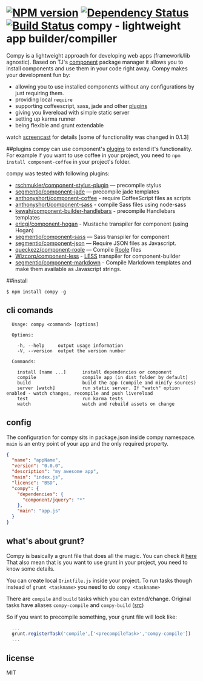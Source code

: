[![NPM version](https://badge.fury.io/js/compy.png)](http://badge.fury.io/js/compy)
[![Dependency Status](https://gemnasium.com/edjafarov/compy.png)](https://gemnasium.com/edjafarov/compy)
[![Build Status](https://travis-ci.org/edjafarov/compy.png?branch=master)](https://travis-ci.org/edjafarov/compy)
compy - lightweight app builder/compiller
=====
Compy is a lightweight approach for developing web apps (framework/lib agnostic). Based on TJ's [component](https://github.com/component/component) package manager it allows you to install components and use them in your code right away.
Compy makes your development fun by:

* allowing you to use installed components without any configurations by just requiring them.
* providing local ```require```
* supporting coffeescript, sass, jade and other [plugins](#plugins)
* giving you livereload with simple static server
* setting up karma runner
* being flexible and grunt extendable

watch [screencast](http://www.youtube.com/watch?v=IYSPHvw2KSk) for details [some of functionality was changed in 0.1.3]

##plugins
compy can use component's [plugins](https://github.com/component/component/wiki/Plugins) to extend it's functionality. For example if you want to use coffee in your project, you need to ```npm install component-coffee``` in your project's folder.

compy was tested with following plugins:
- [rschmukler/component-stylus-plugin](https://github.com/rschmukler/component-stylus-plugin) — precompile stylus
- [segmentio/component-jade](https://github.com/segmentio/component-jade) — precompile jade templates
- [anthonyshort/component-coffee](https://github.com/anthonyshort/component-coffee) - require CoffeeScript files as scripts
- [anthonyshort/component-sass](https://github.com/anthonyshort/component-sass) - compile Sass files using node-sass
- [kewah/component-builder-handlebars](https://github.com/kewah/component-builder-handlebars) - precompile Handlebars templates
- [ericgj/component-hogan](https://github.com/ericgj/component-hogan) - Mustache transpiler for component (using Hogan)
- [segmentio/component-sass](https://github.com/segmentio/component-sass) — Sass transpiler for component
- [segmentio/component-json](https://github.com/segmentio/component-json) — Require JSON files as Javascript.
- [queckezz/component-roole](https://github.com/queckezz/component-roole) — Compile [Roole](http://roole.org) files
- [Wizcorp/component-less](https://github.com/Wizcorp/component-less) - [LESS](https://github.com/less/less.js) transpiler for component-builder
- [segmentio/component-markdown](https://github.com/segmentio/component-markdown) - Compile Markdown templates and make them available as Javascript strings.

##install

```$ npm install compy -g```

## cli comands
```
  Usage: compy <command> [options]

  Options:

    -h, --help     output usage information
    -V, --version  output the version number

  Commands:

    install [name ...]      install dependencies or component
    compile                 compile app (in dist folder by default)
    build                   build the app (compile and minify sources)
    server [watch]          run static server. If "watch" option enabled - watch changes, recompile and push livereload
    test                    run karma tests
    watch                   watch and rebuild assets on change
```
## config
The configuration for compy sits in package.json inside compy namespace. ```main``` is an entry point of your app and the only required property.

```json
{                                                                                                                 
  "name": "appName",
  "version": "0.0.0",
  "description": "my awesome app",
  "main": "index.js",
  "license": "BSD",
  "compy": {
    "dependencies": {
      "component/jquery": "*"
    },
    "main": "app.js"
  }
}
```

## what's about grunt?
Compy is basically a grunt file that does all the magic. You can check it [here](https://github.com/edjafarov/compy/blob/master/Gruntfile.js)
That also mean that is you want to use grunt in your project, you need to know some details.

You can create local ```Grintfile.js``` inside your project. To run tasks though instead of ```grunt <taskname>``` you need to do ```compy <taskname>```

There are ```compile``` and ```build``` tasks which you can extend/change. Original tasks have aliases ```compy-compile``` and ```compy-build``` ([src](https://github.com/edjafarov/compy/blob/588028693f1762cc1f59e9464f7824a2bdafd1ba/Gruntfile.js#L239-L241))

So if you want to precompile something, your grunt file will look like:

```javascript
  ...
  grunt.registerTask('compile',['<precompileTask>','compy-compile'])
  ...
```

## license

MIT

